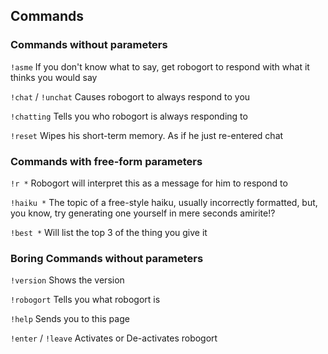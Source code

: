 ## Commands

### Commands without parameters

`!asme` If you don't know what to say, get robogort to respond with what it thinks you would say

`!chat` / `!unchat` Causes robogort to always respond to you

`!chatting` Tells you who robogort is always responding to

`!reset` Wipes his short-term memory. As if he just re-entered chat

### Commands with free-form parameters

`!r *` Robogort will interpret this as a message for him to respond to

`!haiku *` The topic of a free-style haiku, usually incorrectly formatted, but, you know, try generating one yourself in mere seconds amirite!?

`!best *` Will list the top 3 of the thing you give it

### Boring Commands without parameters

`!version` Shows the version

`!robogort` Tells you what robogort is

`!help` Sends you to this page

`!enter` / `!leave` Activates or De-activates robogort
